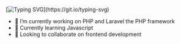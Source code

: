 
[![Typing SVG](https://readme-typing-svg.herokuapp.com/?lines=+Hi+there+👋;I’m+Álisson+Marques+Miquelace;Web+developer;)](https://git.io/typing-svg)


- 🔭 I’m currently working on PHP and Laravel the PHP framework
- 🌱 Currently learning Javascript
- 👯 Looking to collaborate on frontend development




